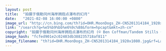 ```yaml
---
layout: post
title:  "拍摄于俄勒冈州海岸拥抱点瀑布的幻月"
date:   "2021-02-08 16:00:00 +0800"
image_url: "http://cn.bing.com/th?id=OHR.MoonDogs_ZH-CN5201314184_1920x1080.jpg&rf=LaDigue_1920x1080.jpg&pid=hp"
link: "/search?q=%e5%b9%bb%e6%9c%88&form=hpcapt&mkt=zh-cn"
copyright: "拍摄于俄勒冈州海岸拥抱点瀑布的幻月 (© Ben Coffman/Tandem Stills + Motion)"
image_hash: "fcfed901e2c02403db388235718af811"
image_filename: "th?id=OHR.MoonDogs_ZH-CN5201314184_1920x1080.jpg&rf=LaDigue_1920x1080.jpg&pid=hp"
---
```

